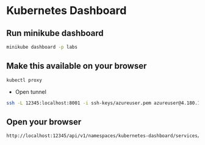 # Kubernetes Dashboard

## Run minikube dashboard

```bash
minikube dashboard -p labs
```

## Make this available on your browser

```bash
kubectl proxy
```

- Open tunnel

```bash
ssh -L 12345:localhost:8001 -i ssh-keys/azureuser.pem azureuser@4.180.157.199
```

## Open your browser

```bash
http://localhost:12345/api/v1/namespaces/kubernetes-dashboard/services/https:kubernetes-dashboard:/proxy/
```
